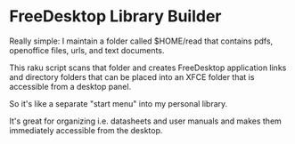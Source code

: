 FreeDesktop Library Builder
===========================

Really simple: I maintain a folder called $HOME/read that contains pdfs, openoffice files, urls, and text documents.

This raku script scans that folder and creates FreeDesktop application links and directory folders that can be placed
  into an XFCE folder that is accessible from a desktop panel.

So it's like a separate "start menu" into my personal library.

It's great for organizing i.e. datasheets and user manuals and makes them immediately accessible from the desktop.
